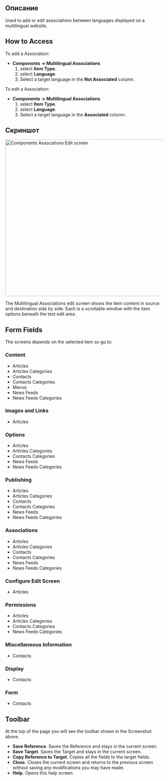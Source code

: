 <!-- Filename: Help4.x:Multilingual_Associations:_Edit / Display title: Многоязычные связи: Редактирование -->

## Описание

Used to add or edit associations between languages displayed on a
multilingual website.

## How to Access

To add a Association:

- **Components → Multilingual Associations**
  1.  select **Item Type**.
  2.  select **Language**.
  3.  Select a target language in the **Not Associated** column.

To edit a Association:

- **Components → Multilingual Associations**
  1.  select **Item Type**.
  2.  select **Language**.
  3.  Select a target language in the **Associated** column.

## Скриншот

<img
src="https://docs.joomla.org/images/thumb/5/52/Help-4x-Components-Assocations-Edit-screen-ru.png/800px-Help-4x-Components-Assocations-Edit-screen-ru.png"
decoding="async"
srcset="https://docs.joomla.org/images/thumb/5/52/Help-4x-Components-Assocations-Edit-screen-ru.png/1200px-Help-4x-Components-Assocations-Edit-screen-ru.png 1.5x, https://docs.joomla.org/images/thumb/5/52/Help-4x-Components-Assocations-Edit-screen-ru.png/1600px-Help-4x-Components-Assocations-Edit-screen-ru.png 2x"
data-file-width="2720" data-file-height="1700" width="800" height="500"
alt="Components Assocations Edit screen" />

The Multilingual Associations edit screen shows the item content in
source and destination side by side. Each is a scrollable window with
the item options beneath the text edit area.

## Form Fields

The screens depends on the selected item so go to:

### Content

- Articles
- Articles
  Categories
- Contacts
- Contacts
  Categories
- Menus
- News
  Feeds
- News Feeds
  Categories

### Images and Links

- Articles

### Options

- Articles
- Articles
  Categories
- Contacts
  Categories
- News
  Feeds
- News Feeds
  Categories

### Publishing

- Articles
- Articles
  Categories
- Contacts
- Contacts
  Categories
- News
  Feeds
- News Feeds
  Categories

### Associations

- Articles
- Articles
  Categories
- Contacts
- Contacts
  Categories
- News
  Feeds
- News Feeds
  Categories

### Configure Edit Screen

- Articles

### Permissions

- Articles
- Articles
  Categories
- Contacts
  Categories
- News Feeds
  Categories

### Miscellaneous Information

- Contacts

### Display

- Contacts

### Form

- Contacts

## Toolbar

At the top of the page you will see the toolbar shown in the
Screenshot above.

- **Save Reference**. Saves the Reference and stays in the current
  screen.
- **Save Target**. Saves the Target and stays in the current screen.
- **Copy Reference to Target**. Copies all the fields to the target
  fields.
- **Close**. Closes the current screen and returns to the previous
  screen without saving any modifications you may have made.
- **Help**. Opens this help screen.
